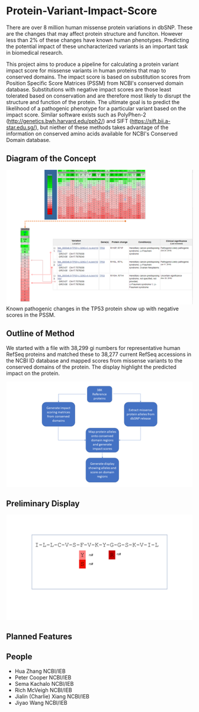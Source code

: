 # Protein-Variant-Impact-Score

There are over 8 million human missense protein variations in dbSNP. These are the changes that may affect protein structure and funciton. However less than 2% of these changes have known human phenotypes. Predicting the potential impact of these uncharacterized variants is an important task in biomedical research.

This project aims to produce a pipeline for calculating a protein variant impact score for missense variants in human proteins that map to conserved domains. The impact score is based on substitution scores from Position Specific Score Matrices (PSSM) from NCBI's conserved domain database. Substitutions with  negative impact scores are those least tolerated based on conservation and are therefore most likely to disrupt the structure and function of the protein. The ultimate goal is to predict the likelihood of a pathogenic phenotype for a particular variant based on the impact score.  Similar software exists such as PolyPhen-2 (http://genetics.bwh.harvard.edu/pph2/) and SIFT (https://sift.bii.a-star.edu.sg/), but niether of these methods takes advantage of the information on conserved amino acids available for NCBI's Conserved Domain database.
## Diagram of the Concept
![alt text](https://github.com/NCBI-Codeathons/Protein-Variant-Impact-Score/blob/master/product.png)
Known pathogenic changes in the TP53 protein show up with negative scores in the PSSM.


## Outline of Method
We started with a file with 38,299 gi numbers for representative human RefSeq proteins and matched these to 38,277 current RefSeq accessions in the NCBI ID database and mapped scores from missense variants to the conserved domains of the protein. The display highlight the predicted impact on the protein.

![alt txt](https://github.com/NCBI-Codeathons/Protein-Variant-Impact-Score/blob/master/Flowchart_figures1.png)

## Preliminary Display
![alt txt](https://github.com/NCBI-Codeathons/Protein-Variant-Impact-Score/blob/master/display.png)
## Planned Features

## People
* Hua Zhang NCBI/IEB
* Peter Cooper NCBI/IEB
* Sema Kachalo NCBI/IEB
* Rich McVeigh NCBI/IEB
* Jialin (Charlie) Xiang NCBI/IEB
* Jiyao Wang NCBI/IEB

